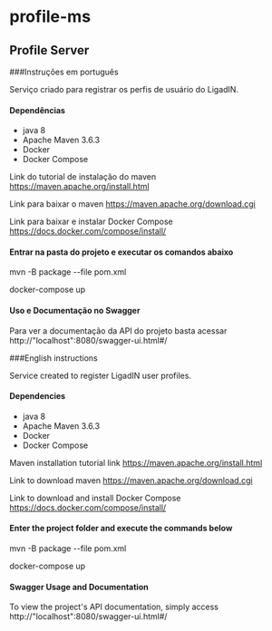 # profile-ms
## Profile Server

###Instruções em português

Serviço criado para registrar os perfis de usuário do LigadIN.

#### Dependências 
* java 8
* Apache Maven 3.6.3
* Docker
* Docker Compose

Link do tutorial de instalação do maven
https://maven.apache.org/install.html

Link para baixar o maven
https://maven.apache.org/download.cgi

Link para baixar e instalar Docker Compose
https://docs.docker.com/compose/install/

#### Entrar na pasta do projeto e executar os comandos abaixo
mvn -B package --file pom.xml

docker-compose up

#### Uso e Documentação no Swagger

Para ver a documentação da API do projeto basta acessar http://"localhost":8080/swagger-ui.html#/

###English instructions

Service created to register LigadIN user profiles.

#### Dependencies 
* java 8
* Apache Maven 3.6.3
* Docker
* Docker Compose

Maven installation tutorial link
https://maven.apache.org/install.html

Link to download maven
https://maven.apache.org/download.cgi

Link to download and install Docker Compose
https://docs.docker.com/compose/install/

#### Enter the project folder and execute the commands below
mvn -B package --file pom.xml

docker-compose up

#### Swagger Usage and Documentation

To view the project's API documentation, simply access http://"localhost":8080/swagger-ui.html#/


